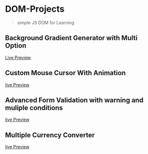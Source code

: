 # DOM-Projects

> simple JS DOM for Learning

## Background Gradient Generator with Multi Option

[Live Preview](https://codepen.io/Mo-SlimedGhost/full/dyRZzOW)

## Custom Mouse Cursor With Animation

[live Preview](https://codepen.io/Mo-SlimedGhost/full/yLXXjPg)

## Advanced Form Validation with warning and muliple conditions

[live Preview](https://codepen.io/Mo-SlimedGhost/full/dyRRMKG)

## Multiple Currency Converter

[live Preview](https://codepen.io/Mo-SlimedGhost/full/PojjRoO)

